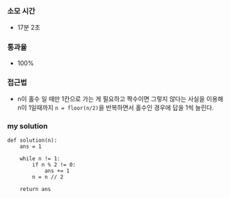 ### 소모 시간
- 17분 2초

### 통과율
- 100%

### 접근법
- n이 홀수 일 때만 1칸으로 가는 게 필요하고 짝수이면 그렇지 않다는 사실을 이용해 n이 1일때까지 `n = floor(n/2)`을 반복하면서 홀수인 경우에 답을 1씩 늘린다.

### my solution
```
def solution(n):
    ans = 1
    
    while n != 1:
        if n % 2 != 0:
            ans += 1
        n = n // 2

    return ans
```
